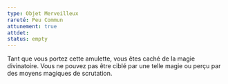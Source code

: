 ```yaml
---
type: Objet Merveilleux
rareté: Peu Commun
attunement: true
attdet:
status: empty
---
```

Tant que vous portez cette amulette, vous êtes caché de la magie divinatoire. Vous ne pouvez pas être ciblé par une telle magie ou perçu par des moyens magiques de scrutation.
